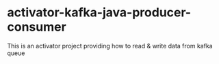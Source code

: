 # activator-kafka-java-producer-consumer
This is an activator project providing how to read &amp; write data from kafka queue
